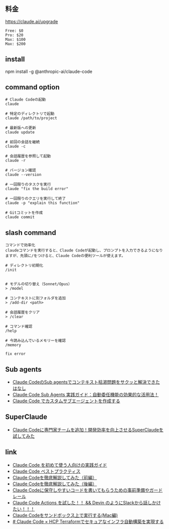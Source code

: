 
## 料金

https://claude.ai/upgrade

```
Free: $0
Pro: $20
Max: $100
Max: $200
```

## install

npm install -g @anthropic-ai/claude-code


## command option

```
# Claude Codeの起動
claude

# 特定のディレクトリで起動
claude /path/to/project

# 最新版への更新
claude update

# 前回の会話を継続
claude -c

# 会話履歴を参照して起動
claude -r

# バージョン確認
claude --version

# 一回限りのタスクを実行
claude "fix the build error"

# 一回限りのクエリを実行して終了
claude -p "explain this function"

# Gitコミットを作成
claude commit

```
## slash command

```
コマンドで効率化
claudeコマンドを実行すると、Claude Codeが起動し、プロンプトを入力できるようになりますが、先頭に/をつけると、Claude Codeの便利ツールが使えます。

# ディレクトリ初期化
/init


# モデルの切り替え（Sonnet/Opus）
> /model

# コンテキストに別フォルダを追加
> /add-dir <path>

# 会話履歴をクリア
> /clear

# コマンド確認
/help

# 今読み込んでいるメモリーを確認
/memory

fix error
```

## Sub agents

- [Claude CodeのSub agentsでコンテキスト枯渇問題をサクッと解決できたはなし](https://zenn.dev/tacoms/articles/552140c84aaefa)
- [Claude Code Sub Agents 実践ガイド：自動委任機能の効果的な活用法！](https://zenn.dev/asuene/articles/d05c8b70da8365)
- [Claude Code でカスタムサブエージェントを作成する](https://azukiazusa.dev/blog/create-custom-sub-agent-in-claude-code/)

## SuperClaude

- [Claude Codeに専門家チームを追加！開発効率を向上させるSuperClaudeを試してみた](https://dev.classmethod.jp/articles/claude-code-superclaude/)

## link


- [Claude Code を初めて使う人向けの実践ガイド](https://zenn.dev/hokuto_tech/articles/86d1edb33da61a)
- [Claude Code ベストプラクティス](https://zenn.dev/farstep/articles/claude-code-best-practices)
- [Claude Codeを徹底解説してみた（前編）](https://dev.classmethod.jp/articles/get-started-claude-code-1/)
- [Claude Codeを徹底解説してみた（後編）](https://dev.classmethod.jp/articles/get-started-claude-code-2nd/)
- [Claude Codeに保守しやすいコードを書いてもらうための事前準備やガードレール](https://www.memory-lovers.blog/entry/2025/06/12/074355)
- [Claude Code Actions を試した！！ && Devin のようにSlackから話しかけたい！！！](https://www.ikkitang1211.site/entry/2025/05/27/232943)
- [Claude Codeをサンドボックス上で実行する(Mac編)](https://zenn.dev/todesking/articles/claude-code-with-sandbox-exec)
- [# Claude Code × HCP Terraformでセキュアなインフラ自動構築を実現する](https://dev.classmethod.jp/articles/claude-code-hcp-tf-authentication-information-management/)